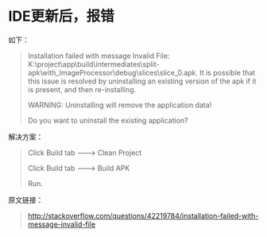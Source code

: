 # IDE更新后，报错
如下：
> Installation failed with message Invalid File: K:\project\app\build\intermediates\split-apk\with_ImageProcessor\debug\slices\slice_0.apk. It is possible that this issue is resolved by uninstalling an existing version of the apk if it is present, and then re-installing.  
>
>WARNING: Uninstalling will remove the application data!  
>
>Do you want to uninstall the existing application?

解决方案：

> Click Build tab ---> Clean Project
> 
> Click Build tab ---> Build APK
> 
> Run.

原文链接：
> http://stackoverflow.com/questions/42219784/installation-failed-with-message-invalid-file